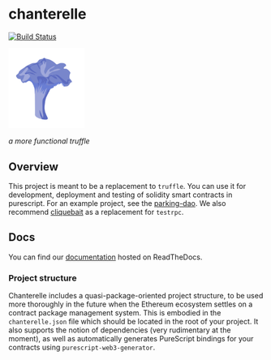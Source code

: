 # chanterelle

[![Build Status](https://travis-ci.org/f-o-a-m/chanterelle.svg?branch=master)](https://travis-ci.org/f-o-a-m/chanterelle)

<img src=https://github.com/f-o-a-m/chanterelle/blob/master/chanterelle-logo.svg width="150">


_a more functional truffle_

## Overview

This project is meant to be a replacement to `truffle`. You can use it for development, deployment and testing of solidity smart contracts in purescript. For an example project, see the [parking-dao](https://github.com/f-o-a-m/parking-dao). We also recommend [cliquebait](https://github.com/f-o-a-m/cliquebait) as a replacement for `testrpc`.

## Docs

You can find our [documentation](https://chanterelle.readthedocs.io/en/latest/) hosted on ReadTheDocs.

### Project structure

Chanterelle includes a quasi-package-oriented project structure, to be used more thoroughly in the future when the Ethereum ecosystem settles on a contract package management system.
This is embodied in the `chanterelle.json` file which should be located in the
root of your project. It also supports the notion of dependencies (very rudimentary at the moment), as well as automatically generates PureScript bindings for your contracts using `purescript-web3-generator`.

